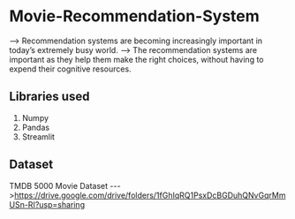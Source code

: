 # Movie-Recommendation-System

--> Recommendation systems are becoming increasingly important in today’s extremely busy world.
--> The recommendation systems are important as they help them make the right choices, without having to expend their cognitive resources.


## Libraries used
1. Numpy
2. Pandas
3. Streamlit

## Dataset
TMDB 5000 Movie Dataset --->https://drive.google.com/drive/folders/1fGhIqRQ1PsxDcBGDuhQNvGqrMmUSn-RI?usp=sharing
